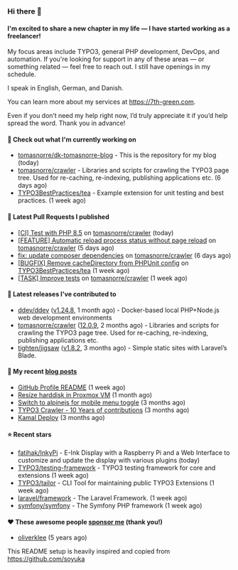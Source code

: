 ### Hi there 👋

#### I'm excited to share a new chapter in my life — I have started working as a freelancer!

My focus areas include TYPO3, general PHP development, DevOps, and automation. If you're looking for support in any of these areas — or something related — feel free to reach out. I still have openings in my schedule.

I speak in English, German, and Danish.

You can learn more about my services at https://7th-green.com.

Even if you don’t need my help right now, I’d truly appreciate it if you’d help spread the word. Thank you in advance!

#### 👷 Check out what I'm currently working on

- [tomasnorre/dk-tomasnorre-blog](https://github.com/tomasnorre/dk-tomasnorre-blog) - This is the repository for my blog (today)
- [tomasnorre/crawler](https://github.com/tomasnorre/crawler) - Libraries and scripts for crawling the TYPO3 page tree. Used for re-caching, re-indexing, publishing applications etc. (6 days ago)
- [TYPO3BestPractices/tea](https://github.com/TYPO3BestPractices/tea) - Example extension for unit testing and best practices. (1 week ago)

#### 🔨 Latest Pull Requests I published

- [[CI] Test with PHP 8.5](https://github.com/tomasnorre/crawler/pull/1206) on [tomasnorre/crawler](https://github.com/tomasnorre/crawler) (today)
- [[FEATURE] Automatic reload process status without page reload](https://github.com/tomasnorre/crawler/pull/1205) on [tomasnorre/crawler](https://github.com/tomasnorre/crawler) (5 days ago)
- [fix: update composer dependencies](https://github.com/tomasnorre/crawler/pull/1203) on [tomasnorre/crawler](https://github.com/tomasnorre/crawler) (6 days ago)
- [[BUGFIX] Remove cacheDirectory from PHPUnit config](https://github.com/TYPO3BestPractices/tea/pull/1820) on [TYPO3BestPractices/tea](https://github.com/TYPO3BestPractices/tea) (1 week ago)
- [[TASK] Improve tests](https://github.com/tomasnorre/crawler/pull/1201) on [tomasnorre/crawler](https://github.com/tomasnorre/crawler) (1 week ago)

#### 🔭 Latest releases I've contributed to

- [ddev/ddev](https://github.com/ddev/ddev) ([v1.24.8](https://github.com/ddev/ddev/releases/tag/v1.24.8), 1 month ago) - Docker-based local PHP&#43;Node.js web development environments
- [tomasnorre/crawler](https://github.com/tomasnorre/crawler) ([12.0.9](https://github.com/tomasnorre/crawler/releases/tag/12.0.9), 2 months ago) - Libraries and scripts for crawling the TYPO3 page tree. Used for re-caching, re-indexing, publishing applications etc.
- [tighten/jigsaw](https://github.com/tighten/jigsaw) ([v1.8.2](https://github.com/tighten/jigsaw/releases/tag/v1.8.2), 3 months ago) - Simple static sites with Laravel’s Blade.

#### 📜 My recent [blog posts](https://blog.tomasnorre.dk)

- [GitHub Profile README](https://blog.tomasnorre.dk/blog/github-profile-readme) (1 week ago)
- [Resize harddisk in Proxmox VM](https://blog.tomasnorre.dk/blog/resize-harddisk-in-proxmox-vm) (1 month ago)
- [Switch to alpinejs for mobile menu toggle](https://blog.tomasnorre.dk/blog/swtich-to-alpinejs-for-mobile-menu-toggle) (3 months ago)
- [TYPO3 Crawler - 10 Years of contributions](https://blog.tomasnorre.dk/blog/typo3-crawler-10years) (3 months ago)
- [Kamal Deploy](https://blog.tomasnorre.dk/blog/kamal-deploy) (3 months ago)

#### ⭐ Recent stars

- [fatihak/InkyPi](https://github.com/fatihak/InkyPi) - E-Ink Display with a Raspberry Pi and a Web Interface to customize and update the display with various plugins (today)
- [TYPO3/testing-framework](https://github.com/TYPO3/testing-framework) - TYPO3 testing framework for core and extensions (1 week ago)
- [TYPO3/tailor](https://github.com/TYPO3/tailor) - CLI Tool for maintaining public TYPO3 Extensions (1 week ago)
- [laravel/framework](https://github.com/laravel/framework) - The Laravel Framework. (1 week ago)
- [symfony/symfony](https://github.com/symfony/symfony) - The Symfony PHP framework (1 week ago)

#### ❤️ These awesome people [sponsor me](https://github.com/sponsors/tomasnorre) (thank you!)

- [oliverklee](https://github.com/oliverklee) (5 years ago)

This README setup is heavily inspired and copied from https://github.com/soyuka


